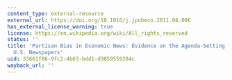 ```yaml
---
content_type: external-resource
external_url: https://doi.org/10.1016/j.jpubeco.2011.04.006
has_external_license_warning: true
license: https://en.wikipedia.org/wiki/All_rights_reserved
status: ''
title: 'Partisan Bias in Economic News: Evidence on the Agenda-Setting Behavior of
  U.S. Newspapers'
uid: 33661f86-9fc2-4b63-bdd1-d3059559284c
wayback_url: ''
---
```

